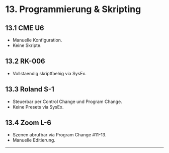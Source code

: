 # 13. Programmierung & Skripting
## 13.1 CME U6
- Manuelle Konfiguration.
- Keine Skripte.

## 13.2 RK-006
- Vollstaendig skriptfaehig via SysEx.

## 13.3 Roland S-1
- Steuerbar per Control Change und Program Change.
- Keine Presets via SysEx.

## 13.4 Zoom L-6
- Szenen abrufbar via Program Change #11-13.
- Manuelle Editierung.

---
